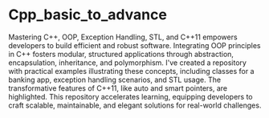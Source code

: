 # Cpp_basic_to_advance
Mastering C++, OOP, Exception Handling, STL, and C++11 empowers developers to build efficient and robust software. Integrating OOP principles in C++ fosters modular, structured applications through abstraction, encapsulation, inheritance, and polymorphism. I've created a repository with practical examples illustrating these concepts, including classes for a banking app, exception handling scenarios, and STL usage. The transformative features of C++11, like auto and smart pointers, are highlighted. This repository accelerates learning, equipping developers to craft scalable, maintainable, and elegant solutions for real-world challenges.

